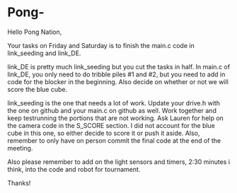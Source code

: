 Pong-
====================
Hello Pong Nation,

Your tasks on Friday and Saturday is to finish the main.c code in link_seeding and link_DE.

link_DE is pretty much link_seeding but you cut the tasks in half. In main.c of link_DE, you only need to do tribble piles #1 and #2, but you need to add in code for the blocker in the beginning. Also decide on whether or not we will score the blue cube.

link_seeding is the one that needs a lot of work. Update your drive.h with the one on github and your main.c on github as well. Work together and keep testrunning the portions that are not working. Ask Lauren for help on the camera code in the S_SCORE section. I did not account for the blue cube in this one, so either decide to score it or push it aside. Also, remember to only have on person commit the final code at the end of the meeting.

Also please remember to add on the light sensors and timers, 2:30 minutes i think, into the code and robot for tournament.

Thanks!
